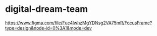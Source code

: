 # digital-dream-team

https://www.figma.com/file/Fuc4lwhzMgYDNsg2VA75mR/FocusFrame?type=design&node-id=0%3A1&mode=dev
